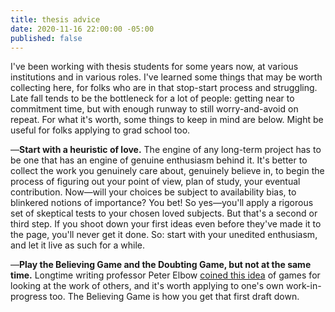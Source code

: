 ```yaml
---
title: thesis advice
date: 2020-11-16 22:00:00 -05:00
published: false
---
```


I've been working with thesis students for some years now, at various institutions and in various roles. I've learned some things that may be worth collecting here, for folks who are in that stop-start process and struggling. Late fall tends to be the bottleneck for a lot of people: getting near to commitment time, but with enough runway to still worry-and-avoid on repeat. For what it's worth, some things to keep in mind are below. Might be useful for folks applying to grad school too.

—**Start with a heuristic of love.** The engine of any long-term project has to be one that has an engine of genuine enthusiasm behind it. It's better to collect the work you genuinely care about, genuinely believe in, to begin the process of figuring out your point of view, plan of study, your eventual contribution. Now—will your choices be subject to availability bias, to blinkered notions of importance? You bet! So yes—you'll apply a rigorous set of skeptical tests to your chosen loved subjects. But that's a second or third step. If you shoot down your first ideas even before they've made it to the page, you'll never get it done. So: start with your unedited enthusiasm, and let it live as such for a while. 

—**Play the Believing Game and the Doubting Game, but not at the same time.** Longtime writing professor Peter Elbow [coined this idea](https://www.d.umn.edu/~cstroupe/ideas/believing.html#:~:text=The%20Believing%20and%20Doubting%20Games&text=The%20doubting%20game%20allows%20you,hard%2Dheaded%2C%20scientific%20skepticism.) of games for looking at the work of others, and it's worth applying to one's own work-in-progress too. The Believing Game is how you get that first draft down.

 